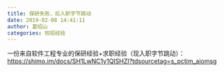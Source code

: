 ```yaml
---
title: 保研失败，后入职字节跳动
date: 2019-02-08 14:41:11
author: 葛绍山
categories: 校招经验
---
```


一份来自软件工程专业的保研经验+求职经验（现入职字节跳动）：
 https://shimo.im/docs/SH1LwNC1y1QISHZI?tdsourcetag=s_pctim_aiomsg
